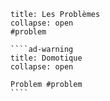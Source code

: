 
`````ad-danger
title: Les Problèmes
collapse: open
#problem

````ad-warning
title: Domotique
collapse: open

Problem #problem 
````

`````
